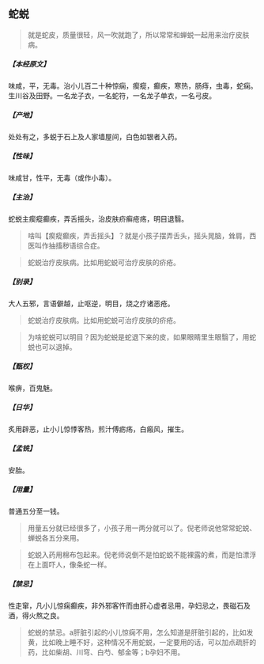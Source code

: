 ## 蛇蜕

> 就是蛇皮，质量很轻，风一吹就跑了，所以常常和蝉蜕一起用来治疗皮肤病。

##### 【本经原文】
味咸，平，无毒。治小儿百二十种惊痫，瘈瘲，癫疾，寒热，肠痔，虫毒，蛇痫。生川谷及田野。一名龙子衣，一名蛇符，一名龙子单衣，一名弓皮。
##### 【产地】
处处有之，多蜕于石上及人家墙屋间，白色如银者入药。
##### 【性味】
味咸甘，性平，无毒（或作小毒）。
##### 【主治】
蛇蜕主瘈瘲癫疾，弄舌摇头，治皮肤疥癣疮疡，明目退翳。

> 啥叫【瘈瘲癫疾，弄舌摇头】？就是小孩子摆弄舌头，摇头晃脑，耸肩，西医叫作抽搐秽语综合症。

> 蛇蜕治疗皮肤病。比如用蛇蜕可治疗皮肤的疥疮。

##### 【别录】
大人五邪，言语僻越，止呕逆，明目，烧之疗诸恶疮。

> 蛇蜕治疗皮肤病。比如用蛇蜕可治疗皮肤的疥疮。

> 为啥蛇蜕可以明目？因为蛇蜕是蛇退下来的皮，如果眼睛里生眼翳了，用蛇蜕也可以退掉。

##### 【甄权】
喉痹，百鬼魅。
##### 【日华】
炙用辟恶，止小儿惊悸客热，煎汁傅疬疡，白瘢风，摧生。
##### 【孟铣】
安胎。
##### 【用量】
普通五分至一钱。

> 用量五分就已经很多了，小孩子用一两分就可以了。倪老师说他常常蛇蜕、蝉蜕各五分来用。

> 蛇蜕入药用棉布包起来。倪老师说倒不是怕蛇蜕不能裸露的煮，而是怕漂浮在上面吓人，像条蛇一样。

##### 【禁忌】
性走窜，凡小儿惊痫癫疾，非外邪客忤而由肝心虚者忌用，孕妇忌之，畏磁石及酒，得火熬之良。

> 蛇蜕的禁忌。a肝脏引起的小儿惊痫不用，怎么知道是肝脏引起的，比如发黄，比如晚上睡不好，这种情况不用蛇蜕，一定要用的话，可以加点疏肝的药，比如柴胡、川穹、白芍、郁金等；b孕妇不用。